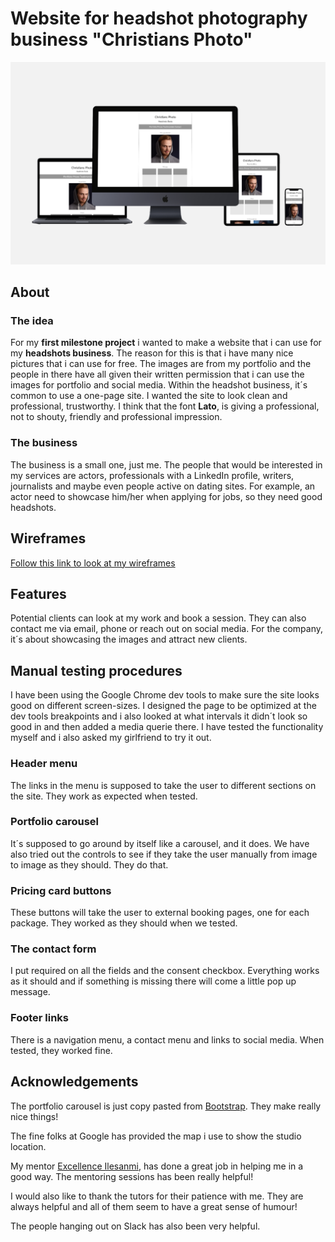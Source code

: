 # Website for headshot photography business "Christians Photo"

![A responsive mockup scene](assets/images/responsive-mockup-scene.png)

## About

### The idea

For my **first milestone project** i wanted to make a website that i can use for my **headshots business**. The reason for this is that i have many nice pictures that i can use for free. The images are from my portfolio and the people in there have all given their written permission that i can use the images for portfolio and social media. Within the headshot business, it´s common to use a one-page site. I wanted the site to look clean and professional, trustworthy. I think that the font **Lato**, is giving a professional, not to shouty, friendly and professional impression.

### The business

The business is a small one, just me. The people that would be interested in my services are actors, professionals with a LinkedIn profile, writers, journalists and maybe even people active on dating sites. For example, an actor need to showcase him/her when applying for jobs, so they need good headshots. 

## Wireframes

[Follow this link to look at my wireframes](https://xd.adobe.com/view/a0422fe8-1a03-4167-9142-6dcc7f854fcb-f511/)

## Features

Potential clients can look at my work and book a session. They can also contact me via email, phone or reach out on social media. For the company, it´s about showcasing the images and attract new clients.

## Manual testing procedures

I have been using the Google Chrome dev tools to make sure the site looks good on different screen-sizes. I designed the page to be optimized at the dev tools breakpoints and i also looked at what intervals it didn´t look so good in and then added a media querie there. I have tested the functionality myself and i also asked my girlfriend to try it out.

### Header menu

The links in the menu is supposed to take the user to different sections on the site. They work as expected when tested. 

### Portfolio carousel

It´s supposed to go around by itself like a carousel, and it does. We have also tried out the controls to see if they take the user manually from image to image as they should. They do that.

### Pricing card buttons

These buttons will take the user to external booking pages, one for each package. They worked as they should when we tested.

### The contact form

I put required on all the fields and the consent checkbox. Everything works as it should and if something is missing there will come a little pop up message. 

### Footer links

There is a navigation menu, a contact menu and links to social media. When tested, they worked fine.

## Acknowledgements

The portfolio carousel is just copy pasted from [Bootstrap](https://getbootstrap.com/docs/4.5/components/carousel/). They make really nice things!

The fine folks at Google has provided the map i use to show the studio location.

My mentor [Excellence Ilesanmi](https://github.com/lon-io), has done a great job in helping me in a good way. The mentoring sessions has been really helpful!

I would also like to thank the tutors for their patience with me. They are always helpful and all of them seem to have a great sense of humour!

The people hanging out on Slack has also been very helpful.
  
 


